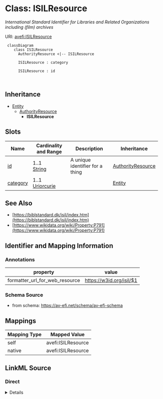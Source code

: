 

# Class: ISILResource


_International Standard Identifier for Libraries and Related Organizations including (film) archives_





URI: [avefi:ISILResource](https://av-efi.net/schema/av-efi-schema/ISILResource)




```mermaid
 classDiagram
    class ISILResource
      AuthorityResource <|-- ISILResource
      
      ISILResource : category
        
      ISILResource : id
        
      
```





## Inheritance
* [Entity](Entity.md)
    * [AuthorityResource](AuthorityResource.md)
        * **ISILResource**



## Slots

| Name | Cardinality and Range | Description | Inheritance |
| ---  | --- | --- | --- |
| [id](id.md) | 1..1 <br/> [String](String.md) | A unique identifier for a thing | [AuthorityResource](AuthorityResource.md) |
| [category](category.md) | 1..1 <br/> [Uriorcurie](Uriorcurie.md) |  | [Entity](Entity.md) |









## See Also

* [https://biblstandard.dk/isil/index.htm](https://biblstandard.dk/isil/index.htm)
* [https://www.wikidata.org/wiki/Property:P791](https://www.wikidata.org/wiki/Property:P791)

## Identifier and Mapping Information





### Annotations

| property | value |
| --- | --- |
| formatter_url_for_web_resource | https://w3id.org/isil/$1 || provides | ['OrganizationIdentifier'] |



### Schema Source


* from schema: https://av-efi.net/schema/av-efi-schema





## Mappings

| Mapping Type | Mapped Value |
| ---  | ---  |
| self | avefi:ISILResource |
| native | avefi:ISILResource |





## LinkML Source

<!-- TODO: investigate https://stackoverflow.com/questions/37606292/how-to-create-tabbed-code-blocks-in-mkdocs-or-sphinx -->

### Direct

<details>
```yaml
name: ISILResource
annotations:
  formatter_url_for_web_resource:
    tag: formatter_url_for_web_resource
    value: https://w3id.org/isil/$1
  provides:
    tag: provides
    value:
    - OrganizationIdentifier
description: International Standard Identifier for Libraries and Related Organizations
  including (film) archives
from_schema: https://av-efi.net/schema/av-efi-schema
see_also:
- https://biblstandard.dk/isil/index.htm
- https://www.wikidata.org/wiki/Property:P791
is_a: AuthorityResource
slot_usage:
  id:
    name: id
    domain_of:
    - PIDRecord
    - AuthorityResource
    pattern: ^[A-Z]{2}-[A-Za-z\-0-9:/]{1,15}$

```
</details>

### Induced

<details>
```yaml
name: ISILResource
annotations:
  formatter_url_for_web_resource:
    tag: formatter_url_for_web_resource
    value: https://w3id.org/isil/$1
  provides:
    tag: provides
    value:
    - OrganizationIdentifier
description: International Standard Identifier for Libraries and Related Organizations
  including (film) archives
from_schema: https://av-efi.net/schema/av-efi-schema
see_also:
- https://biblstandard.dk/isil/index.htm
- https://www.wikidata.org/wiki/Property:P791
is_a: AuthorityResource
slot_usage:
  id:
    name: id
    domain_of:
    - PIDRecord
    - AuthorityResource
    pattern: ^[A-Z]{2}-[A-Za-z\-0-9:/]{1,15}$
attributes:
  id:
    name: id
    description: A unique identifier for a thing
    from_schema: https://av-efi.net/schema/av-efi-schema
    rank: 1000
    slot_uri: schema:identifier
    identifier: true
    alias: id
    owner: ISILResource
    domain_of:
    - PIDRecord
    - AuthorityResource
    range: string
    required: true
    pattern: ^[A-Z]{2}-[A-Za-z\-0-9:/]{1,15}$
  category:
    name: category
    from_schema: https://av-efi.net/schema/av-efi-schema
    rank: 1000
    slot_uri: rdf:type
    designates_type: true
    alias: category
    owner: ISILResource
    domain_of:
    - Entity
    range: uriorcurie
    required: true

```
</details>